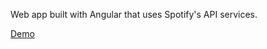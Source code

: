 Web app built with Angular that uses Spotify's API services. 

[Demo](https://littyspot.com/home "Demo")
